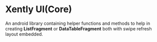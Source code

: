 # Xently UI(Core)

 An android library containing helper functions and methods to help in creating
 **ListFragment** or **DataTableFragment** both with swipe refresh layout embedded.